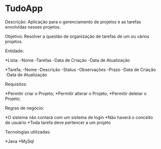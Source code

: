# TudoApp
Descrição: Aplicação para o gerenciamento de projetos e as tarefas envolvidas nesses projetos.

Objetivo: Resolver a questão de organização de tarefas de um ou vários projetos.

Entidade:

*Lista:
	-Nome
	-Tarefas
	-Data de Criação
	-Data de Atualização

*Tarefa;
	-Nome
	-Descrição
	-Status
	-Observações
	-Prazo
	-Data de Criação
	-Data de Atualização

Requisitos:

*Permitir criar o Projeto;
*Permitir alterar o Projeto;
*Permitir deletar o Projeto;

Regras de negócio:

*O sistema não contará com um sistema de login
*Não haverá o conceito de usuário
*Toda tarefa deve pertencer a um projeto

Tecnologias utilizadas:

*Java
*MySql